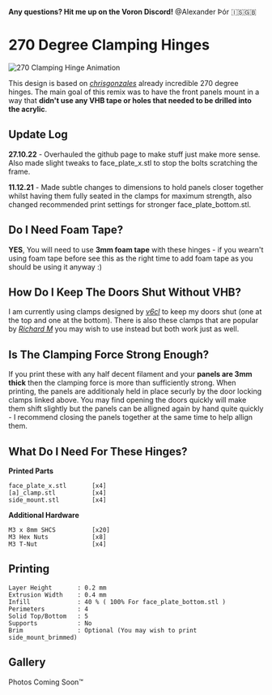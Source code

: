 **Any questions? Hit me up on the Voron Discord!** @Alexander Þór 🇮🇸🇬🇧

# 270 Degree Clamping Hinges #

![270 Clamping Hinge Animation](Alexander-T-Moss/Voron-Stuff/blob/main/Mods/%23%20270%20Clamping%20Hinges/Images/270%20Clamping%20Hinge%20Animation.gif)

 This design is based on [_chrisgonzales_](https://github.com/VoronDesign/VoronUsers/tree/master/printer_mods/chrisrgonzales/270_degree_hinge) already incredible 270 degree hinges. The main goal of this remix was to have the front panels mount in a way that **didn't use any VHB tape or holes that needed to be drilled into the acrylic**.



## Update Log ##

**27.10.22** - Overhauled the github page to make stuff just make more sense. Also made slight tweaks to face_plate_x.stl to stop the bolts scratching the frame.

**11.12.21** - Made subtle changes to dimensions to hold panels closer together whilst having them fully seated in the clamps for maximum strength, also changed recommended print settings for stronger face_plate_bottom.stl.



 ## Do I Need Foam Tape? ##

 **YES**, You will need to use **3mm foam tape** with these hinges - if you wearn't using foam tape before see this as the right time to add foam tape as you should be using it anyway :)



 ## How Do I Keep The Doors Shut Without VHB? ##

 I am currently using clamps designed by [_v6cl_](https://github.com/v6cl/My-Voron2.4-Customs/tree/main/Panel_Locker) to keep my doors shut (one at the top and one at the bottom). There is also these clamps that are popular by [*Richard M*](https://www.printables.com/model/172368-voron-24-filament-latch-or-any-2020-extrusion) you may wish to use instead but both work just as well.
 
  ## Is The Clamping Force Strong Enough? ##
  
  If you print these with any half decent filament and your **panels are 3mm thick** then the clamping force is more than sufficiently strong. When printing, the panels are additionaly held in place securly by the door locking clamps linked above. You may find opening the doors quickly will make them shift slightly but the panels can be alligned again by hand quite quickly - I recommend closing the panels together at the same time to help allign them.



 ## What Do I Need For These Hinges? ##

 **Printed Parts**
 ```
 face_plate_x.stl       [x4]
 [a]_clamp.stl          [x4]
 side_mount.stl         [x4]
 ```
 **Additional Hardware**
 ```
 M3 x 8mm SHCS          [x20]
 M3 Hex Nuts            [x8]
 M3 T-Nut               [x4]
 ```


 ## Printing ##

 ```
 Layer Height       : 0.2 mm
 Extrusion Width    : 0.4 mm
 Infill             : 40 % ( 100% For face_plate_bottom.stl )
 Perimeters         : 4
 Solid Top/Bottom   : 5
 Supports           : No
 Brim               : Optional (You may wish to print side_mount_brimmed)
 ```


## Gallery

Photos Coming Soon™️
